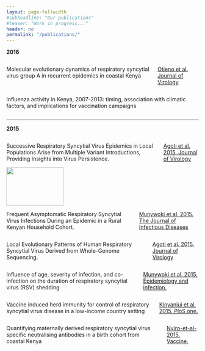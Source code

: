 ```yaml
---
layout: page-fullwidth
#subheadline: "Our publications"
#teaser: "Work in progress..."
header: no
permalink: "/publications/"
---
```

<p><strong>2016</strong></p>
<div class="row">

<div class="small-3 columns">
<p class="lead" >
    Molecular evolutionary dynamics of respiratory syncytial virus group A in recurrent epidemics in coastal Kenya
</p>

<p> <a href="http://jvi.asm.org/content/early/2016/02/26/JVI.03105-15.abstract" target="blank">Otieno et al. Journal of Virology</a></p>
</div>

<div class="small-3 columns">
  <img class="" src="{{ site.url }}/images/article_img/Otieno-et-al-2015-jvi.png" alt="">
</div>
<!-- -->

<div class="small-3 columns">
<p class="lead">
  Influenza activity in Kenya, 2007-2013: timing, association with climatic factors, and implications for vaccination campaigns
</p>
</div>

<div class="small-3 columns">
<img class="" src="{{ site.url }}/images/article_img/emukule-2016.png" alt="">
</div>

</div>

<hr>

<p><strong>2015</strong></p>

<div class="row">
 
 <div class="small-3 columns">
 <p class="lead">
   Successive Respiratory Syncytial Virus Epidemics in Local Populations Arise from Multiple Variant Introductions, Providing Insights into Virus Persistence.
</p>

<p><a href="http://jvi.asm.org/content/89/22/11630.long" target="blank" >Agoti et al. 2015. Journal of Virology</a></p>
 </div>

<div class="small-3 columns">
  <img class="" src="{{ site.url }}/images/article_img/Agoti-et-al-2015.jpg" alt="" height="100" width="150">
</div>


<div class="small-3 columns">

<p class="lead">
    Frequent Asymptomatic Respiratory Syncytial Virus Infections During an Epidemic in a Rural Kenyan Household Cohort.
</p>
<p class="text-justify">
  <a href="">Munywoki et al. 2015. The Journal of Infectious Diseases</a></p>
</div>

<div class="small-3 columns">
  <img class="" src="{{ site.url }}/images/article_img/Munywoki-et-al-2015.jpg" alt="">    
</div>

</div>


<div class="row">

<div class="small-3 columns">
<p class="lead">
Local Evolutionary Patterns of Human Respiratory Syncytial Virus Derived from Whole-Genome Sequencing.
</p>
<p class="text-justify"><a href="">Agoti et al. 2015. Journal of Virology</a></p>
</div>

<div class="small-3 columns">
  <img class="" src="{{ site.url }}/images/article_img/Agoti-et-al-2015-jvi.jpg" alt="">
</div>

<div class="small-3 columns">
<p class="lead"> Influence of age, severity of infection, and co-infection on the duration of respiratory syncytial virus (RSV) shedding </p>
<p><a href="">Munywoki et al. 2015. Epidemiology and infection.</a></p>
</div>

<div class="small-3 columns">
<img class="" src="{{ site.url }}/images/article_img/Munywoki-et-al-2015-epi-and-infection.png" alt="">
</div>

</div>

<div class="row" >

<div class="small-3 columns">
    <p class="lead">Vaccine induced herd immunity for control of respiratory syncytial virus disease in a low-income country setting</p>
    <p><a href="http://journals.plos.org/plosone/article?id=10.1371/journal.pone.0138018" target="blank">Kinyanjui et al. 2015. PloS one.</a></p>
</div>

<div class="small-3 columns">
 <img class="" src="{{ site.url }}/images/article_img/Kinyanjui-plos-one-2015.png" alt="">
</div>

<div class="small-3 columns">
<p class="lead">Quantifying maternally derived respiratory syncytial virus specific neutralising antibodies in a birth cohort from coastal Kenya </p>
<p><a href="http://www.sciencedirect.com/science/article/pii/S0264410X15002285" target="blank"> Nyiro-et-al-2015. Vaccine.</a></p>
</div>

<div class="small-3 columns">
  
 <img class="" src="{{ site.url }}/images/article_img/nyiro-vaccine-2015.png" alt="">
</div>

</div>

